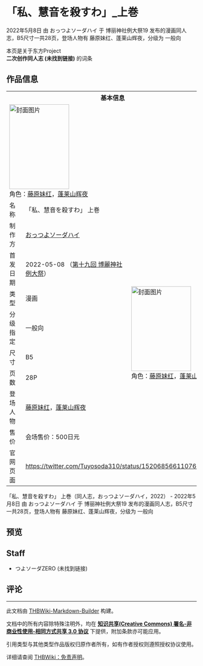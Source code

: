 # 「私、慧音を殺すわ」_上巻

<!-- source html: G:\repos\THBWiki-Markdown-Builder\THBWikiMarkdown\Temp\main\b\b5\ns0%3A%E3%80%8C%E7%A7%81%E3%80%81%E6%85%A7%E9%9F%B3%E3%82%92%E6%AE%BA%E3%81%99%E3%82%8F%E3%80%8D_%E4%B8%8A%E5%B7%BB.html -->

2022年5月8日 由 おっつよソーダハイ 于 博丽神社例大祭19 发布的漫画同人志，B5尺寸一共28页，登场人物有 藤原妹红、蓬莱山辉夜，分级为 一般向

本页是关于东方Project  
 **二次创作同人志 (未找到链接)** 的词条
## 作品信息

<table><tbody><tr><th colspan="3">基本信息</th></tr><tr><td class="cover-artwork-mobile" colspan="2"><a href="./文件-「私、慧音を殺すわ」_上巻封面.jpg.md" class="image" title="封面图片"><img alt="封面图片" src="https://upload.thwiki.cc/thumb/6/6c/%E3%80%8C%E7%A7%81%E3%80%81%E6%85%A7%E9%9F%B3%E3%82%92%E6%AE%BA%E3%81%99%E3%82%8F%E3%80%8D_%E4%B8%8A%E5%B7%BB%E5%B0%81%E9%9D%A2.jpg/158px-%E3%80%8C%E7%A7%81%E3%80%81%E6%85%A7%E9%9F%B3%E3%82%92%E6%AE%BA%E3%81%99%E3%82%8F%E3%80%8D_%E4%B8%8A%E5%B7%BB%E5%B0%81%E9%9D%A2.jpg" decoding="async" loading="lazy" width="158" height="224" srcset="https://upload.thwiki.cc/thumb/6/6c/%E3%80%8C%E7%A7%81%E3%80%81%E6%85%A7%E9%9F%B3%E3%82%92%E6%AE%BA%E3%81%99%E3%82%8F%E3%80%8D_%E4%B8%8A%E5%B7%BB%E5%B0%81%E9%9D%A2.jpg/237px-%E3%80%8C%E7%A7%81%E3%80%81%E6%85%A7%E9%9F%B3%E3%82%92%E6%AE%BA%E3%81%99%E3%82%8F%E3%80%8D_%E4%B8%8A%E5%B7%BB%E5%B0%81%E9%9D%A2.jpg 1.5x, https://upload.thwiki.cc/thumb/6/6c/%E3%80%8C%E7%A7%81%E3%80%81%E6%85%A7%E9%9F%B3%E3%82%92%E6%AE%BA%E3%81%99%E3%82%8F%E3%80%8D_%E4%B8%8A%E5%B7%BB%E5%B0%81%E9%9D%A2.jpg/317px-%E3%80%8C%E7%A7%81%E3%80%81%E6%85%A7%E9%9F%B3%E3%82%92%E6%AE%BA%E3%81%99%E3%82%8F%E3%80%8D_%E4%B8%8A%E5%B7%BB%E5%B0%81%E9%9D%A2.jpg 2x" data-file-width="1448" data-file-height="2048"></a><div class="cover-char">角色：<a href="./藤原妹红.md" title="藤原妹红">藤原妹红</a>，<a href="./蓬莱山辉夜.md" title="蓬莱山辉夜">蓬莱山辉夜</a></div></td>
</tr><tr><td class="label">名称</td><td colspan="2"> 「私、慧音を殺すわ」 上巻 </td></tr><tr><td class="label">制作方</td><td><a href="./おっつよソーダハイ.md" title="おっつよソーダハイ">おっつよソーダハイ</a></td><td class="cover-artwork" rowspan="8" style="min-width:224px;"><a href="./文件-「私、慧音を殺すわ」_上巻封面.jpg.md" class="image" title="封面图片"><img alt="封面图片" src="https://upload.thwiki.cc/thumb/6/6c/%E3%80%8C%E7%A7%81%E3%80%81%E6%85%A7%E9%9F%B3%E3%82%92%E6%AE%BA%E3%81%99%E3%82%8F%E3%80%8D_%E4%B8%8A%E5%B7%BB%E5%B0%81%E9%9D%A2.jpg/158px-%E3%80%8C%E7%A7%81%E3%80%81%E6%85%A7%E9%9F%B3%E3%82%92%E6%AE%BA%E3%81%99%E3%82%8F%E3%80%8D_%E4%B8%8A%E5%B7%BB%E5%B0%81%E9%9D%A2.jpg" decoding="async" loading="lazy" width="158" height="224" srcset="https://upload.thwiki.cc/thumb/6/6c/%E3%80%8C%E7%A7%81%E3%80%81%E6%85%A7%E9%9F%B3%E3%82%92%E6%AE%BA%E3%81%99%E3%82%8F%E3%80%8D_%E4%B8%8A%E5%B7%BB%E5%B0%81%E9%9D%A2.jpg/237px-%E3%80%8C%E7%A7%81%E3%80%81%E6%85%A7%E9%9F%B3%E3%82%92%E6%AE%BA%E3%81%99%E3%82%8F%E3%80%8D_%E4%B8%8A%E5%B7%BB%E5%B0%81%E9%9D%A2.jpg 1.5x, https://upload.thwiki.cc/thumb/6/6c/%E3%80%8C%E7%A7%81%E3%80%81%E6%85%A7%E9%9F%B3%E3%82%92%E6%AE%BA%E3%81%99%E3%82%8F%E3%80%8D_%E4%B8%8A%E5%B7%BB%E5%B0%81%E9%9D%A2.jpg/317px-%E3%80%8C%E7%A7%81%E3%80%81%E6%85%A7%E9%9F%B3%E3%82%92%E6%AE%BA%E3%81%99%E3%82%8F%E3%80%8D_%E4%B8%8A%E5%B7%BB%E5%B0%81%E9%9D%A2.jpg 2x" data-file-width="1448" data-file-height="2048"></a><div class="cover-char">角色：<a href="./藤原妹红.md" title="藤原妹红">藤原妹红</a>，<a href="./蓬莱山辉夜.md" title="蓬莱山辉夜">蓬莱山辉夜</a></div></td>
</tr><tr><td class="label">首发日期</td><td>2022-05-08&#160;（<a href="/展会作品列表?e=%E5%8D%9A%E4%B8%BD%E7%A5%9E%E7%A4%BE%E4%BE%8B%E5%A4%A7%E7%A5%AD%2319">第十九回 博麗神社例大祭</a>）</td></tr><tr><td class="label">类型</td><td>漫画</td></tr><tr><td class="label">分级指定</td><td>一般向</td></tr><tr><td class="label">尺寸</td><td>B5</td></tr><tr><td class="label">页数</td><td>28P</td></tr><tr><td class="label">登场人物</td><td><a href="./藤原妹红.md" title="藤原妹红">藤原妹红</a>，<a href="./蓬莱山辉夜.md" title="蓬莱山辉夜">蓬莱山辉夜</a></td></tr><tr><td class="label">售价</td><td>会场售价：500日元</td></tr>
<tr><td class="label">官网页面</td><td colspan="2"><a rel="nofollow" class="external free" href="https://twitter.com/Tuyosoda310/status/1520685661107650560">https://twitter.com/Tuyosoda310/status/1520685661107650560</a></td></tr></tbody></table>

「私、慧音を殺すわ」 上巻（同人志，おっつよソーダハイ，2022） - 2022年5月8日 由 おっつよソーダハイ 于 博丽神社例大祭19 发布的漫画同人志，B5尺寸一共28页，登场人物有 藤原妹红、蓬莱山辉夜，分级为 一般向
## 预览
## Staff
- つよソーダZERO (未找到链接)

## 评论




---

此文档由 [THBWiki-Markdown-Builder](https://github.com/Delsin-Yu/THBWiki-Markdown-Builder) 构建。

文档中的所有内容除特殊注明外，均在 [**知识共享(Creative Commons) 署名-非商业性使用-相同方式共享 3.0 协议**](https://creativecommons.org/licenses/by-sa/3.0/deed.zh-hans) 下提供，附加条款亦可能应用。

引用类型与其他类型作品版权归原作者所有，如有作者授权则遵照授权协议使用。

详细请查阅 [THBWiki：免责声明](https://thbwiki.cc/THBWiki:%E5%85%8D%E8%B4%A3%E5%A3%B0%E6%98%8E)。

